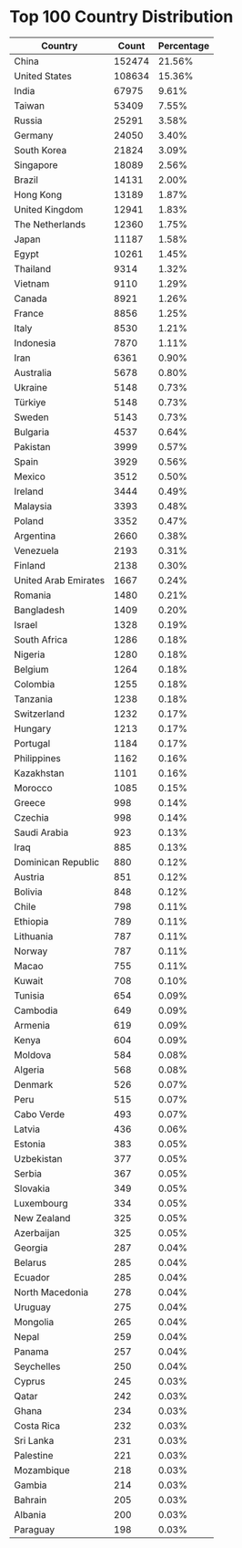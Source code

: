 # Top 100 Country Distribution
| Country | Count | Percentage |
|----|----|----|
| China | 152474 | 21.56% |
| United States | 108634 | 15.36% |
| India | 67975 | 9.61% |
| Taiwan | 53409 | 7.55% |
| Russia | 25291 | 3.58% |
| Germany | 24050 | 3.40% |
| South Korea | 21824 | 3.09% |
| Singapore | 18089 | 2.56% |
| Brazil | 14131 | 2.00% |
| Hong Kong | 13189 | 1.87% |
| United Kingdom | 12941 | 1.83% |
| The Netherlands | 12360 | 1.75% |
| Japan | 11187 | 1.58% |
| Egypt | 10261 | 1.45% |
| Thailand | 9314 | 1.32% |
| Vietnam | 9110 | 1.29% |
| Canada | 8921 | 1.26% |
| France | 8856 | 1.25% |
| Italy | 8530 | 1.21% |
| Indonesia | 7870 | 1.11% |
| Iran | 6361 | 0.90% |
| Australia | 5678 | 0.80% |
| Ukraine | 5148 | 0.73% |
| Türkiye | 5148 | 0.73% |
| Sweden | 5143 | 0.73% |
| Bulgaria | 4537 | 0.64% |
| Pakistan | 3999 | 0.57% |
| Spain | 3929 | 0.56% |
| Mexico | 3512 | 0.50% |
| Ireland | 3444 | 0.49% |
| Malaysia | 3393 | 0.48% |
| Poland | 3352 | 0.47% |
| Argentina | 2660 | 0.38% |
| Venezuela | 2193 | 0.31% |
| Finland | 2138 | 0.30% |
| United Arab Emirates | 1667 | 0.24% |
| Romania | 1480 | 0.21% |
| Bangladesh | 1409 | 0.20% |
| Israel | 1328 | 0.19% |
| South Africa | 1286 | 0.18% |
| Nigeria | 1280 | 0.18% |
| Belgium | 1264 | 0.18% |
| Colombia | 1255 | 0.18% |
| Tanzania | 1238 | 0.18% |
| Switzerland | 1232 | 0.17% |
| Hungary | 1213 | 0.17% |
| Portugal | 1184 | 0.17% |
| Philippines | 1162 | 0.16% |
| Kazakhstan | 1101 | 0.16% |
| Morocco | 1085 | 0.15% |
| Greece | 998 | 0.14% |
| Czechia | 998 | 0.14% |
| Saudi Arabia | 923 | 0.13% |
| Iraq | 885 | 0.13% |
| Dominican Republic | 880 | 0.12% |
| Austria | 851 | 0.12% |
| Bolivia | 848 | 0.12% |
| Chile | 798 | 0.11% |
| Ethiopia | 789 | 0.11% |
| Lithuania | 787 | 0.11% |
| Norway | 787 | 0.11% |
| Macao | 755 | 0.11% |
| Kuwait | 708 | 0.10% |
| Tunisia | 654 | 0.09% |
| Cambodia | 649 | 0.09% |
| Armenia | 619 | 0.09% |
| Kenya | 604 | 0.09% |
| Moldova | 584 | 0.08% |
| Algeria | 568 | 0.08% |
| Denmark | 526 | 0.07% |
| Peru | 515 | 0.07% |
| Cabo Verde | 493 | 0.07% |
| Latvia | 436 | 0.06% |
| Estonia | 383 | 0.05% |
| Uzbekistan | 377 | 0.05% |
| Serbia | 367 | 0.05% |
| Slovakia | 349 | 0.05% |
| Luxembourg | 334 | 0.05% |
| New Zealand | 325 | 0.05% |
| Azerbaijan | 325 | 0.05% |
| Georgia | 287 | 0.04% |
| Belarus | 285 | 0.04% |
| Ecuador | 285 | 0.04% |
| North Macedonia | 278 | 0.04% |
| Uruguay | 275 | 0.04% |
| Mongolia | 265 | 0.04% |
| Nepal | 259 | 0.04% |
| Panama | 257 | 0.04% |
| Seychelles | 250 | 0.04% |
| Cyprus | 245 | 0.03% |
| Qatar | 242 | 0.03% |
| Ghana | 234 | 0.03% |
| Costa Rica | 232 | 0.03% |
| Sri Lanka | 231 | 0.03% |
| Palestine | 221 | 0.03% |
| Mozambique | 218 | 0.03% |
| Gambia | 214 | 0.03% |
| Bahrain | 205 | 0.03% |
| Albania | 200 | 0.03% |
| Paraguay | 198 | 0.03% |
